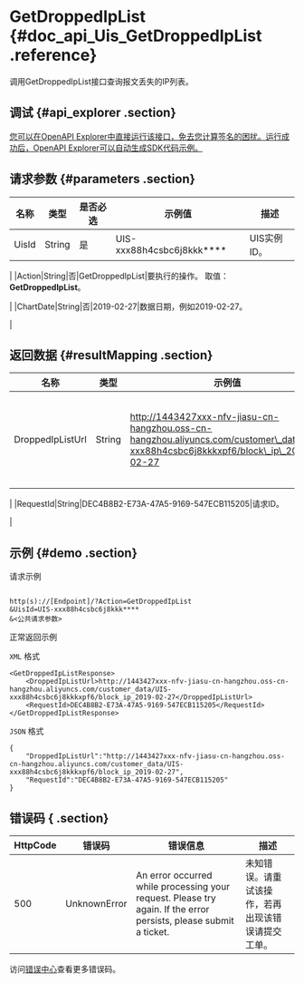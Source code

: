 # GetDroppedIpList {#doc_api_Uis_GetDroppedIpList .reference}

调用GetDroppedIpList接口查询报文丢失的IP列表。

## 调试 {#api_explorer .section}

[您可以在OpenAPI Explorer中直接运行该接口，免去您计算签名的困扰。运行成功后，OpenAPI Explorer可以自动生成SDK代码示例。](https://api.aliyun.com/#product=Uis&api=GetDroppedIpList&type=RPC&version=2018-08-21)

## 请求参数 {#parameters .section}

|名称|类型|是否必选|示例值|描述|
|--|--|----|---|--|
|UisId|String|是|UIS-xxx88h4csbc6j8kkk\*\*\*\*|UIS实例ID。

 |
|Action|String|否|GetDroppedIpList|要执行的操作。 取值：**GetDroppedIpList**。

 |
|ChartDate|String|否|2019-02-27|数据日期，例如2019-02-27。

 |

## 返回数据 {#resultMapping .section}

|名称|类型|示例值|描述|
|--|--|---|--|
|DroppedIpListUrl|String|http://1443427xxx-nfv-jiasu-cn-hangzhou.oss-cn-hangzhou.aliyuncs.com/customer\_data/UIS-xxx88h4csbc6j8kkkxpf6/block\_ip\_2019-02-27|查询到的IP，以URL展示。

 |
|RequestId|String|DEC4B8B2-E73A-47A5-9169-547ECB115205|请求ID。

 |

## 示例 {#demo .section}

请求示例

``` {#request_demo}

http(s)://[Endpoint]/?Action=GetDroppedIpList
&UisId=UIS-xxx88h4csbc6j8kkk****
&<公共请求参数>

```

正常返回示例

`XML` 格式

``` {#xml_return_success_demo}
<GetDroppedIpListResponse>
    <DroppedIpListUrl>http://1443427xxx-nfv-jiasu-cn-hangzhou.oss-cn-hangzhou.aliyuncs.com/customer_data/UIS-xxx88h4csbc6j8kkkxpf6/block_ip_2019-02-27</DroppedIpListUrl>
    <RequestId>DEC4B8B2-E73A-47A5-9169-547ECB115205</RequestId>
</GetDroppedIpListResponse>
```

`JSON` 格式

``` {#json_return_success_demo}
{
	"DroppedIpListUrl":"http://1443427xxx-nfv-jiasu-cn-hangzhou.oss-cn-hangzhou.aliyuncs.com/customer_data/UIS-xxx88h4csbc6j8kkkxpf6/block_ip_2019-02-27",
	"RequestId":"DEC4B8B2-E73A-47A5-9169-547ECB115205"
}
```

## 错误码 { .section}

|HttpCode|错误码|错误信息|描述|
|--------|---|----|--|
|500|UnknownError|An error occurred while processing your request. Please try again. If the error persists, please submit a ticket.|未知错误。请重试该操作，若再出现该错误请提交工单。|

访问[错误中心](https://error-center.aliyun.com/status/product/Uis)查看更多错误码。

